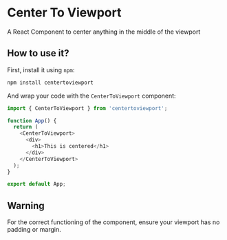 # Center To Viewport

A React Component to center anything in the middle of the viewport

## How to use it?

First, install it using `npm`:

```sh
npm install centertoviewport
```

And wrap your code with the `CenterToViewport` component:
```js
import { CenterToViewport } from 'centertoviewport';

function App() {
  return (
    <CenterToViewport>
      <div>
        <h1>This is centered</h1>
      </div>
    </CenterToViewport>
  );
}

export default App;
```

## Warning
For the correct functioning of the component, ensure your viewport has no padding or margin.
